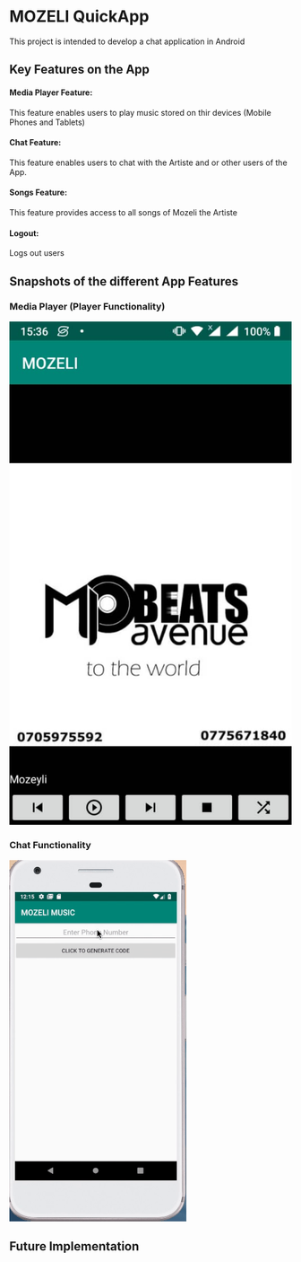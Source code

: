 # MOZELI QuickApp
This project is intended to develop a chat application in Android

## Key Features on the App
#### Media Player Feature:
This feature enables users to play music stored on thir devices (Mobile Phones and Tablets)

#### Chat Feature:
This feature enables users to chat with the Artiste and or other users of the App.

#### Songs Feature:
This feature provides access to all songs of Mozeli the Artiste

#### Logout:
Logs out users

## Snapshots of the different App Features
### Media Player (Player Functionality)
![SnapShot2](/images/mediaplayer.jpeg)

### Chat Functionality
![SnapShot](/images/rec21.gif)


## Future Implementation
